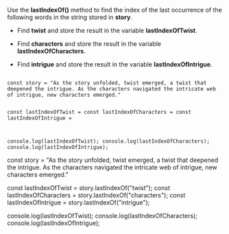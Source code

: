 Use the **lastIndexOf()** method to find
the index of the last occurrence of the
following words in the string stored in **story**.

- Find **twist** and store the result in the variable **lastIndexOfTwist**.

- Find **characters** and store the result in the variable **lastIndexOfCharacters**.

- Find **intrigue** and store the result in the variable **lastIndexOfIntrigue**.


<codeblock language="javascript" type="exercise" testMode="fixedInput">
<code>
const story = "As the story unfolded, twist emerged, a twist that deepened the intrigue. As the characters navigated the intricate web of intrigue, new characters emerged."

const lastIndexOfTwist =
const lastIndexOfCharacters =
const lastIndexOfIntrigue =

console.log(lastIndexOfTwist);
console.log(lastIndexOfCharacters);
console.log(lastIndexOfIntrigue);
</code>

<solution>
const story = "As the story unfolded, twist emerged, a twist that deepened the intrigue. As the characters navigated the intricate web of intrigue, new characters emerged."

const lastIndexOfTwist = story.lastIndexOf("twist");
const lastIndexOfCharacters = story.lastIndexOf("characters");
const lastIndexOfIntrigue = story.lastIndexOf("intrigue");

console.log(lastIndexOfTwist);
console.log(lastIndexOfCharacters);
console.log(lastIndexOfIntrigue);
</solution>
</codeblock>

